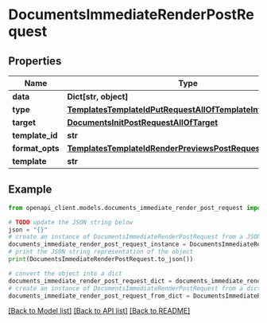 # DocumentsImmediateRenderPostRequest


## Properties

Name | Type | Description | Notes
------------ | ------------- | ------------- | -------------
**data** | **Dict[str, object]** |  | 
**type** | [**TemplatesTemplateIdPutRequestAllOfTemplateInfoType**](TemplatesTemplateIdPutRequestAllOfTemplateInfoType.md) |  | 
**target** | [**DocumentsInitPostRequestAllOfTarget**](DocumentsInitPostRequestAllOfTarget.md) |  | 
**template_id** | **str** |  | [optional] 
**format_opts** | [**TemplatesTemplateIdRenderPreviewsPostRequestFormatOpts**](TemplatesTemplateIdRenderPreviewsPostRequestFormatOpts.md) |  | [optional] 
**template** | **str** |  | [optional] 

## Example

```python
from openapi_client.models.documents_immediate_render_post_request import DocumentsImmediateRenderPostRequest

# TODO update the JSON string below
json = "{}"
# create an instance of DocumentsImmediateRenderPostRequest from a JSON string
documents_immediate_render_post_request_instance = DocumentsImmediateRenderPostRequest.from_json(json)
# print the JSON string representation of the object
print(DocumentsImmediateRenderPostRequest.to_json())

# convert the object into a dict
documents_immediate_render_post_request_dict = documents_immediate_render_post_request_instance.to_dict()
# create an instance of DocumentsImmediateRenderPostRequest from a dict
documents_immediate_render_post_request_from_dict = DocumentsImmediateRenderPostRequest.from_dict(documents_immediate_render_post_request_dict)
```
[[Back to Model list]](../README.md#documentation-for-models) [[Back to API list]](../README.md#documentation-for-api-endpoints) [[Back to README]](../README.md)


